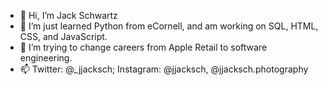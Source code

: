 - 👋 Hi, I’m Jack Schwartz
- 🌱 I’m just learned Python from eCornell, and am working on SQL, HTML, CSS, and JavaScript.
- 💼 I’m trying to change careers from Apple Retail to software engineering.
- 📫 Twitter: @\_jjacksch; Instagram: @jjacksch, @jjacksch.photography

<!---
jjacksch/jjacksch is a ✨ special ✨ repository because its `README.md` (this file) appears on your GitHub profile.
You can click the Preview link to take a look at your changes.
--->
